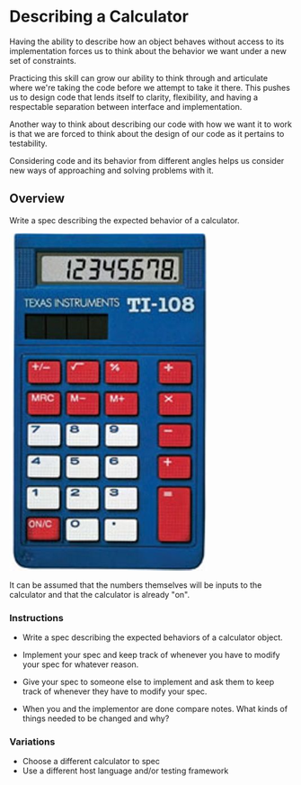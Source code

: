 # Describing a Calculator

Having the ability to describe how an object behaves without access to its implementation forces us to think about the behavior we want under a new set of constraints.

Practicing this skill can grow our ability to think through and articulate where we're taking the code before we attempt to take it there. This pushes us to design code that lends itself to clarity, flexibility, and having a respectable separation between interface and implementation.

Another way to think about describing our code with how we want it to work is that we are forced to think about the design of our code as it pertains to testability.

Considering code and its behavior from different angles helps us consider new ways of approaching and solving problems with it.

## Overview

Write a spec describing the expected behavior of a calculator.

![TI-108 Calculator](ti108-calculator.jpg)

It can be assumed that the numbers themselves will be inputs to the calculator and that the calculator is already "on".

### Instructions

* Write a spec describing the expected behaviors of a calculator object.

* Implement your spec and keep track of whenever you have to modify your spec for whatever reason.

* Give your spec to someone else to implement and ask them to keep track of whenever they have to modify your spec.

* When you and the implementor are done compare notes. What kinds of things needed to be changed and why?

### Variations

* Choose a different calculator to spec
* Use a different host language and/or testing framework


